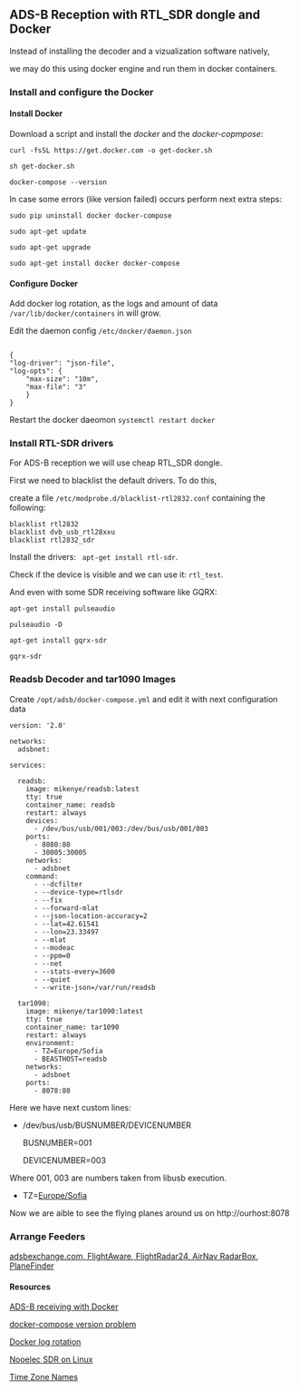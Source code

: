 ## ADS-B Reception with RTL_SDR dongle and Docker

Instead of installing the decoder and a vizualization software natively, 

we may do this using docker engine and run them in docker containers.

### Install and configure the Docker

#### Install Docker

Download a script and install the *docker* and the *docker-copmpose*:

```
curl -fsSL https://get.docker.com -o get-docker.sh

sh get-docker.sh

docker-compose --version

```

In case some errors (like version failed) occurs perform next extra steps:

```
sudo pip uninstall docker docker-compose

sudo apt-get update

sudo apt-get upgrade

sudo apt-get install docker docker-compose

```

#### Configure Docker

Add docker log rotation, as the logs and amount of data ```/var/lib/docker/containers``` in will grow.

Edit the daemon config ```/etc/docker/daemon.json```

```

{
"log-driver": "json-file",
"log-opts": {
    "max-size": "10m",    
    "max-file": "3" 
    }
}

```
Restart the docker daeomon ```systemctl restart docker```

### Install RTL-SDR drivers

For ADS-B reception we will use cheap RTL_SDR dongle.

First we need to blacklist the default drivers. To do this, 

create a file ```/etc/modprobe.d/blacklist-rtl2832.conf``` containing the following:

```
blacklist rtl2832
blacklist dvb_usb_rtl28xxu
blacklist rtl2832_sdr

```

Install the drivers: ``` apt-get install rtl-sdr```.

Check if the device is visible and we can use it: ```rtl_test```.

And even with some SDR receiving software like GQRX: 

```
apt-get install pulseaudio

pulseaudio -D

apt-get install gqrx-sdr

gqrx-sdr

```

### Readsb Decoder and tar1090 Images

Create ```/opt/adsb/docker-compose.yml``` and edit it with next configuration data

```
version: '2.0'

networks:
  adsbnet:

services:

  readsb:
    image: mikenye/readsb:latest
    tty: true
    container_name: readsb
    restart: always
    devices:
      - /dev/bus/usb/001/003:/dev/bus/usb/001/003
    ports:
      - 8080:80
      - 30005:30005
    networks:
      - adsbnet
    command:
      - --dcfilter
      - --device-type=rtlsdr
      - --fix
      - --forward-mlat
      - --json-location-accuracy=2
      - --lat=42.61541
      - --lon=23.33497
      - --mlat
      - --modeac
      - --ppm=0
      - --net
      - --stats-every=3600
      - --quiet
      - --write-json=/var/run/readsb

  tar1090:
    image: mikenye/tar1090:latest
    tty: true
    container_name: tar1090
    restart: always
    environment:
      - TZ=Europe/Sofia
      - BEASTHOST=readsb
    networks:
      - adsbnet
    ports:
      - 8078:80
```

Here we have next custom lines:

- /dev/bus/usb/BUSNUMBER/DEVICENUMBER
    
    BUSNUMBER=001
    
    DEVICENUMBER=003

Where 001, 003 are numbers taken from libusb execution. 

- TZ=[Europe/Sofia](https://en.wikipedia.org/wiki/List_of_tz_database_time_zones)

Now we are aible to see the flying planes around us on http://ourhost:8078

### Arrange Feeders

[adsbexchange.com, FlightAware, FlightRadar24, AirNav RadarBox, PlaneFinder](https://github.com/mikenye/docker-readsb/wiki/Guide-to-ADS-B-Data-Receiving,-Decoding-and-Sharing,-Leveraging-RTLSDR-and-Docker)


#### Resources

[ADS-B receiving with Docker](https://github.com/mikenye/docker-readsb/wiki/Guide-to-ADS-B-Data-Receiving,-Decoding-and-Sharing,-Leveraging-RTLSDR-and-Docker)

[docker-compose version problem](https://github.com/docker/docker-py/issues/1502)

[Docker log rotation](https://success.docker.com/article/how-to-setup-log-rotation-post-installation)

[Nooelec SDR on Linux](https://www.nooelec.com/store/downloads/dl/file/id/72/product/0/nesdr_installation_manual_for_ubuntu.pdf)

[Time Zone Names](https://en.wikipedia.org/wiki/List_of_tz_database_time_zones)
